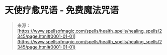 <!--yml

类别：未分类

日期：2024-06-12 18:35:54

-->

# 天使疗愈咒语 - 免费魔法咒语

> 来源：[https://www.spellsofmagic.com/spells/health_spells/healing_spells/2345/page.html#0001-01-01](https://www.spellsofmagic.com/spells/health_spells/healing_spells/2345/page.html#0001-01-01)
